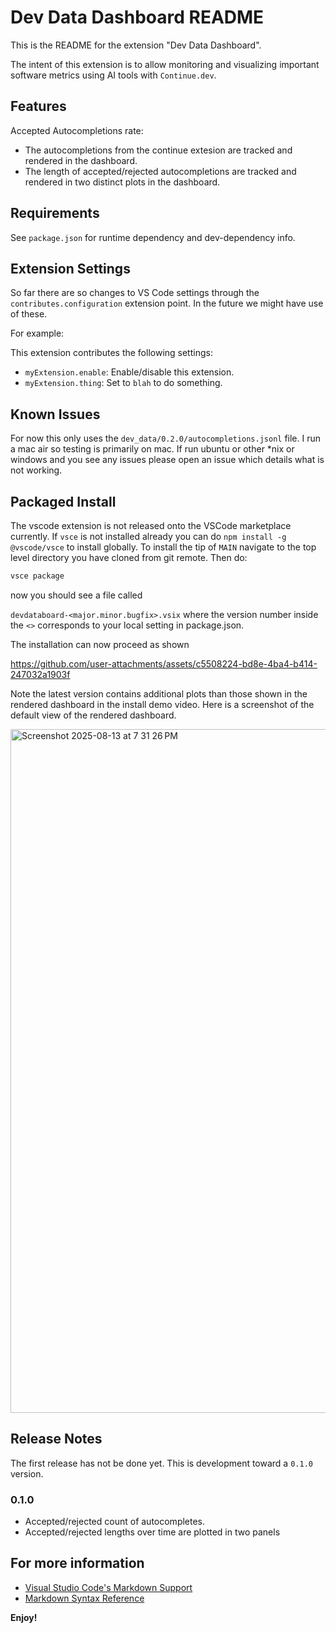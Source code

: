 # Dev Data Dashboard README

This is the README for the extension "Dev Data Dashboard".

The intent of this extension is to allow monitoring and visualizing
important software metrics using AI tools with `Continue.dev`.

## Features

Accepted Autocompletions rate:
 - The autocompletions from the continue extesion are
   tracked and rendered in the dashboard.
 - The length of accepted/rejected autocompletions are
   tracked and rendered in two distinct plots in the
   dashboard.

## Requirements

See `package.json` for runtime dependency and dev-dependency info.

## Extension Settings

So far there are so changes to VS Code settings through the
 `contributes.configuration` extension point. In the future
 we might have use of these.

For example:

This extension contributes the following settings:

* `myExtension.enable`: Enable/disable this extension.
* `myExtension.thing`: Set to `blah` to do something.

## Known Issues

For now this only uses the `dev_data/0.2.0/autocompletions.jsonl` file.
I run a mac air so testing is primarily on mac. If run ubuntu or other
*nix or windows and you see any issues please open an issue which details
what is not working.

## Packaged Install

The vscode extension is not released onto the VSCode marketplace
currently. If `vsce` is not installed already you can do
`npm install -g @vscode/vsce` to install globally.
To install the tip of `MAIN` navigate to the top level directory
you have cloned from git remote. Then do:

```bash
vsce package
```
now you should see a file called

`devdataboard-<major.minor.bugfix>.vsix`
where the version number inside the `<>` corresponds to your local
setting in package.json.

The installation can now proceed as shown

https://github.com/user-attachments/assets/c5508224-bd8e-4ba4-b414-247032a1903f

Note the latest version contains additional plots
than those shown in the rendered dashboard in the
install demo video. Here is a screenshot of the default
view of the rendered dashboard.

<img width="693" height="1094" alt="Screenshot 2025-08-13 at 7 31 26 PM" src="https://github.com/user-attachments/assets/c9fbc0f8-07aa-45a0-bc7b-de6db38b8a7f" />

## Release Notes

The first release has not be done yet.
This is development toward a `0.1.0` version.

### 0.1.0

- Accepted/rejected count of autocompletes.
- Accepted/rejected lengths over time are plotted in two panels

## For more information

* [Visual Studio Code's Markdown Support](http://code.visualstudio.com/docs/languages/markdown)
* [Markdown Syntax Reference](https://help.github.com/articles/markdown-basics/)

**Enjoy!**
